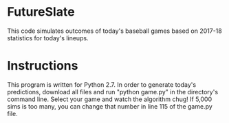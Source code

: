 # FutureSlate
This code simulates outcomes of today's baseball games based on 2017-18 statistics for today's lineups.

# Instructions
This program is written for Python 2.7. In order to generate today's predictions, download all files and run "python game.py" in the directory's command line. Select your game and watch the algorithm chug! If 5,000 sims is too many, you can change that number in line 115 of the game.py file.

